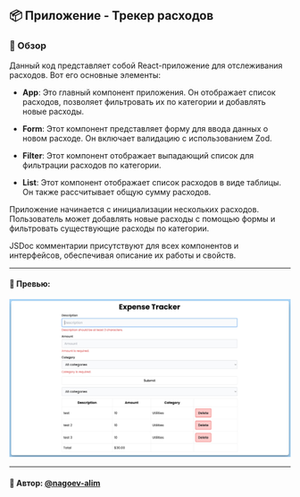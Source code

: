 ## 📦 Приложение - Трекер расходов

### 🚀 Обзор
Данный код представляет собой React-приложение для отслеживания расходов. Вот его основные элементы:

- **App**: Это главный компонент приложения. Он отображает список расходов, позволяет фильтровать их по категории и добавлять новые расходы.

- **Form**: Этот компонент представляет форму для ввода данных о новом расходе. Он включает валидацию с использованием Zod.

- **Filter**: Этот компонент отображает выпадающий список для фильтрации расходов по категории.

- **List**: Этот компонент отображает список расходов в виде таблицы. Он также рассчитывает общую сумму расходов.

Приложение начинается с инициализации нескольких расходов. Пользователь может добавлять новые расходы с помощью формы и фильтровать существующие расходы по категории.

JSDoc комментарии присутствуют для всех компонентов и интерфейсов, обеспечивая описание их работы и свойств.

---
#### 🌄 Превью:
![Превью](public/images/preview.jpg)


-----
#### 🙌 Автор: [@nagoev-alim](https://github.com/nagoev-alim)

